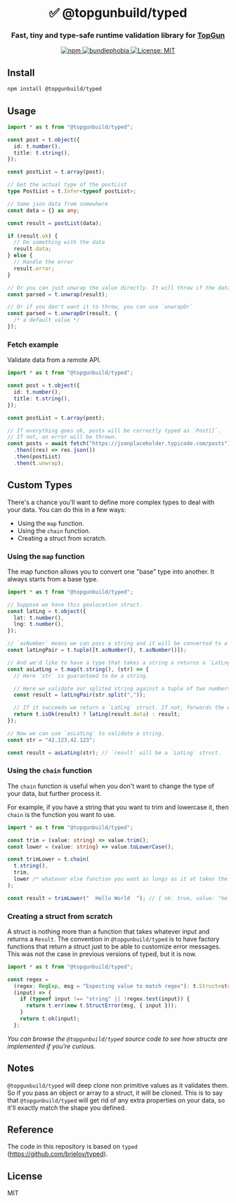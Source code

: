 <h1 align="center" style="border-bottom: none;">✅ @topgunbuild/typed</h1>
<h3 align="center">Fast, tiny and type-safe runtime validation library for <a href="https://github.com/TopGunBuild/topgun">TopGun</a></h3>

<p align="center">
  <a href="https://npm.im/@topgunbuild/typed">
    <img alt="npm" src="https://badgen.net/npm/v/@topgunbuild/typed">
  </a>
  <a href="https://bundlephobia.com/result?p=@topgunbuild/typed">
    <img alt="bundlephobia" src="https://img.shields.io/bundlephobia/minzip/@topgunbuild/typed.svg">
  </a>
  <a href="https://opensource.org/licenses/MIT">
      <img alt="License: MIT" src="https://img.shields.io/badge/License-MIT-yellow.svg">
  </a>
</p>

## Install

```bash
npm install @topgunbuild/typed
```

## Usage

```ts
import * as t from "@topgunbuild/typed";

const post = t.object({
  id: t.number(),
  title: t.string(),
});

const postList = t.array(post);

// Get the actual type of the postList
type PostList = t.Infer<typeof postList>;

// Some json data from somewhere
const data = {} as any;

const result = postList(data);

if (result.ok) {
  // Do something with the data
  result.data;
} else {
  // Handle the error
  result.error;
}

// Or you can just unwrap the value directly. It will throw if the data is invalid.
const parsed = t.unwrap(result);

// Or if you don't want it to throw, you can use `unwrapOr`
const parsed = t.unwrapOr(result, {
  /* a default value */
});
```

### Fetch example

Validate data from a remote API.

```ts
import * as t from "@topgunbuild/typed";

const post = t.object({
  id: t.number(),
  title: t.string(),
});

const postList = t.array(post);

// If everything goes ok, posts will be correctly typed as `Post[]`.
// If not, an error will be thrown.
const posts = await fetch("https://jsonplaceholder.typicode.com/posts")
  .then((res) => res.json())
  .then(postList)
  .then(t.unwrap);
```

## Custom Types

There's a chance you'll want to define more complex types to deal with your data. You can do this in a few ways:

- Using the `map` function.
- Using the `chain` function.
- Creating a struct from scratch.

### Using the `map` function

The map function allows you to convert one "base" type into another. It always starts from a base type.

```ts
import * as t from "@topgunbuild/typed";

// Suppose we have this geolocation struct.
const latLng = t.object({
  lat: t.number(),
  lng: t.number(),
});

// `asNumber` means we can pass a string and it will be converted to a number.
const latLngPair = t.tuple([t.asNumber(), t.asNumber()]);

// And we'd like to have a type that takes a string a returns a `LatLng`.
const asLatLng = t.map(t.string(), (str) => {
  // Here `str` is guaranteed to be a string.

  // Here we validate our splited string against a tuple of two numbers.
  const result = latLngPair(str.split(","));

  // If it succeeds we return a `LatLng` struct. If not, forwards the error.
  return t.isOk(result) ? latLng(result.data) : result;
});

// Now we can use `asLatLng` to validate a string.
const str = "42.123,42.123";

const result = asLatLng(str); // `result` will be a `LatLng` struct.
```

### Using the `chain` function

The `chain` function is useful when you don't want to change the type of your data, but further process it.

For example, if you have a string that you want to trim and lowercase it, then `chain` is the function you want to use.

```ts
import * as t from "@topgunbuild/typed";

const trim = (value: string) => value.trim();
const lower = (value: string) => value.toLowerCase();

const trimLower = t.chain(
  t.string(),
  trim,
  lower /* whatever else function you want as longs as it at takes the same type and returns the same type */,
);

const result = trimLower("  Hello World  "); // { ok: true, value: "hello world" }
```

### Creating a struct from scratch

A struct is nothing more than a function that takes whatever input and returns a `Result`. The convention in `@topgunbuild/typed` is to have factory functions that return a struct just to be able to customize error messages. This was not the case in previous versions of typed, but it is now.

```ts
import * as t from "@topgunbuild/typed";

const regex =
  (regex: RegExp, msg = "Expecting value to match regex"): t.Struct<string> =>
  (input) => {
    if (typeof input !== "string" || !regex.test(input)) {
      return t.err(new t.StructError(msg, { input }));
    }
    return t.ok(input);
  };
```

_You can browse the `@topgunbuild/typed` source code to see how structs are implemented if you're curious._

## Notes

`@topgunbuild/typed` will deep clone non primitive values as it validates them. So if you pass an object or array to a struct, it will be cloned. This is to say that `@topgunbuild/typed` will get rid of any extra properties on your data, so it'll exactly match the shape you defined.

## Reference

The code in this repository is based on `typed` (https://github.com/brielov/typed).

## License

MIT
